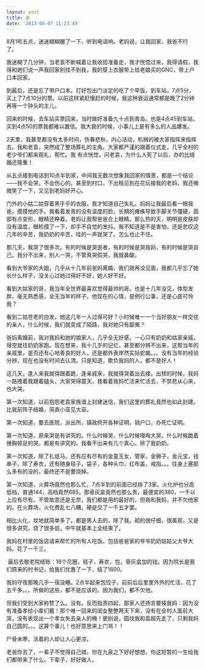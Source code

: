 ```yaml
---
layout: post
title: 逝
date: '2013-08-07 11:23:49'
---
```



8月1号五点，迷迷糊糊醒了一下，听到电话响。老妈说，让我回家，我爸不行了。

我迷糊了几分钟，当老袁不断喊着让我收拾准备走，我才恍惚过来，我得请假，我得和她们说一声我回家别找不到我，我的穿上衣服带上给老娘买的GNC，带上户口本回家。

到最后，还是忘了带户口本。打好包出门淡定的吃了个早饭，到车站，7点5分，买上了7点10分的票。以前这样紧赶慢赶的时候，我这种衰运通常都是晚了2分钟再等一个钟头的主儿。

回来的时候，去车站买票回来，当时做好准备九十点到青岛。也是4点45到车站，买到4点50的票我都难以置信。我大衰的时候，小事儿上是有多么的人品爆发。

2天里，我甚至都没有太多时间，伤春悲秋，内心活动，机械的被大家指挥来指挥去。我和老袁，突然成了整场葬礼的主角。大家都严谨的跟着仪式走，几乎全村的老少爷们都来观礼，帮忙。我 有点恍惚，问老袁，为什么人死了以后，办的比结婚还隆重！

从五点接到电话到10点半到家，中间我无数次想象我回家的情景，都是一个结论——我不会哭，不会伤心的。甚至到村口，下出租见到在花坛接我的老妈，我还微微笑了一下，又见到老妈好开心。

门外的小姑二姑穿着黑乎乎的衣服，我才知道自己失礼。妈妈让我最后看一眼我爸，摸摸他的手。我看着发青的没有温度的脸，长期的瘫痪导致手脚关节僵硬，面部有点变形，眼睛还睁着。老妈让我帮爸爸合上眼睛。那么热的天，明明是皮肤却没有温度，眼睑摸了一下，却手不自觉的发抖。我不知道是不是害怕，还是悲叹这几年的辛苦，我奶奶的辛苦，哇的一声就哭了。怎么也止不住。

那几天，我哭了很多次。有的时候是哭逝者，有的时候是哭我妈，有的时候是哭自己。我分不出来，别人一哭，不管真哭假哭，我就鼻酸。

看到大爷家的大姐，几乎从十几年前爸妈离婚，我们就再没见面，我都几乎忘了她长什么样子，没关心过她过得好不好，她人好不好。

看到大姑家的哥，我当年全世界最喜欢觉得最帅的哥。也是十几年没见，体型发胖，毫无熟悉感，全无当年的样子。他现在的心情，是例行公事，还是心底可怜我？

看到二姑苍老的白发，她这几年一人过得可好？小时候唯一一个当好朋友一样交往的亲人，什么时候，我们就变成了陌路，我对她只有鄙夷？

爸妈离婚前，我对我妈和她的娘家人，几乎全无好感，一心只有奶奶和姑家亲戚。得空就往奶奶家跑。现在想来，我十几岁的记忆，甚至都分辨不出来，这帮当年的亲戚里，是否还有心地善良的好人，还是都外表岸然实际蛇蝎。。。没有当年的经验分辨，现在也没有时间去认清。只是知道，欺负我妈的人，都不是好人！

这几天，逢人来我就得跟着跪，逢亲戚来，我就得哭着出去接。出殡的时候，我妈一路拽着我跟着磕头，大家哭得震天，我看着我妈忙活来忙活去，不禁悲从心来，也大哭。

第一次知道，以前抱怨老袁家族谱上封建迷信，我们这里的葬礼竟然也如此封建。比我前阵子结婚，简直小巫见大巫。

第一次知道，要去医院，派出所，镇政府开各种证明，销户口，办死亡证明。

第一次知道，原来哭是有讲究的。什么时候哭，什么时候嚎啕大哭，什么时候跪着捶胸顿足的哭。都是有讲究的。我看不出来有几个真心。除了我奶奶。

第一次知道，除了扎纸马，还有应有尽有的金童玉女，管家，金狮子，金元宝，钱串子。除了寿衣，还有随身毯子，袋子，各种头巾，红布盖，戒指。。。往身上塞那么多有的没的，最终还不是要烧掉。

第一次知道，火葬场竟然也那么忙。7点半到的前面已经排了3家。火化炉也分高低档，普通144，高档竟然685。那骨灰盒竟然也那么贵，最便宜的380，一千以上应有尽有。不管故意还是无奈，我们都是用的最好的，但我和我妈，并不欠他家的。在火葬场，火化费乱七八糟，硬是交了一千五才罢。

相比火化，坟地就简单多了。都是男人去的，除了我。砌的很仔细，很美观，又是很多讲究。烧了很多纸。中午就基本上全结束了。

我妈在村里的饭店请来帮忙的所有人吃饭。包括爸爸家的爷爷奶奶姑姑父大爷大妈。花了一千三。

 最后去敬老院结账：18个花圈，毯子，寿衣，包，骨灰盒加的钱。因为院长是我们原来的村书记，给我们优惠了一下，结了1600。

我妈守夜那晚几乎一宿没睡。2点半起来包饺子。前前后后里里外外的忙活，花了五千多。。。所做的这些，都不是应该的。因为我们，都不欠他。

但我们受到大家称赞了么。没有。反而指责四起，那家人还扬言要揍我妈：因为没有准备孝给小辈们戴！那个唯一回来的闺女整整两天下来，没有在全村人面前大哭，没有表现出一个孝女失去亲人的桶！更别说，圆坟我和袁超先走了，只剩我妈自己圆的。。。这算个事儿！也好意思来上门骂！！

尸骨未寒，活着的人却让人心更凉。

老爸你去了，一辈子不觉得自己错。你在九泉之下好好想想，你这短暂的一生给我们都带来了什么。下辈子，好好做人。


